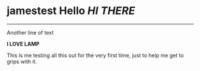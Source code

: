 # jamestest Hello *HI THERE*
-----------------
Another line of text

**I LOVE LAMP**

This is me testing all this out for the very first time, just to help me get to grips with it.
